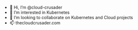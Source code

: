 - 👋 Hi, I’m @cloud-crusader
- 👀 I’m interested in Kubernetes
- 💞️ I’m looking to collaborate on Kubernetes and Cloud projects
- 📫 thecloudcrusader.com

<!---
cloud-crusader/cloud-crusader is a ✨ special ✨ repository because its `README.md` (this file) appears on your GitHub profile.
You can click the Preview link to take a look at your changes.
--->
